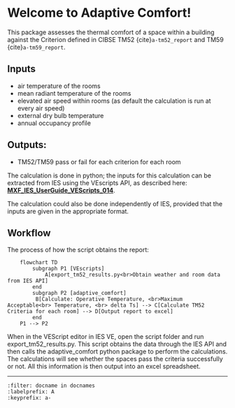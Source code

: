 # Welcome to Adaptive Comfort!

This package assesses the thermal comfort of a space within a building against the Criterion defined in CIBSE TM52 {cite}`a-tm52_report` and TM59 {cite}`a-tm59_report`.  

## Inputs
- air temperature of the rooms
- mean radiant temperature of the rooms
- elevated air speed within rooms (as default the calculation is run at every air speed)
- external dry bulb temperature
- annual occupancy profile

## Outputs: 
- TM52/TM59 pass or fail for each criterion for each room

The calculation is done in python; the inputs for this calculation can be extracted from IES using the VEscripts API, as described here: __[MXF_IES_UserGuide_VEScripts_014](https://wiki.maxfordham.com/pub/Main/MXFIESUSERGUIDEVESCRIPTS/MXF_IES_UserGuide_VEScripts_014.pdf)__. 

The calculation could also be done independently of IES, provided that the inputs are given in the appropriate format. 

## Workflow

The process of how the script obtains the report:

```{mermaid}
    flowchart TD
        subgraph P1 [VEscripts]
            A[export_tm52_results.py<br>Obtain weather and room data from IES API]
        end
        subgraph P2 [adaptive_comfort]
         B[Calculate: Operative Temperature, <br>Maximum Acceptable<br> Temperature, <br> delta Ts] --> C[Calculate TM52 Criteria for each room] --> D[Output report to excel]
        end
    P1 --> P2
```

When in the VEScript editor in IES VE, open the script folder and run export_tm52_results.py. This script obtains the data through the IES API and then calls the adaptive_comfort python package to perform the calculations. The calculations will see whether the spaces pass the criteria successfully or not. All this information is then output into an excel spreadsheet.

---

```{bibliography}
:filter: docname in docnames
:labelprefix: A
:keyprefix: a-
```